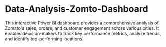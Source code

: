 # Data-Analysis-Zomto-Dashboard
This interactive Power BI dashboard provides a comprehensive analysis of Zomato's sales, orders, and customer engagement across various cities. It enables decision-makers to track key performance metrics, analyze trends, and identify top-performing locations.
